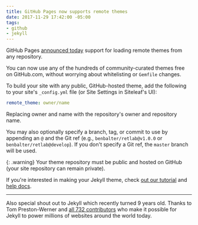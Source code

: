```yaml
---
title: GitHub Pages now supports remote themes
date: 2017-11-29 17:42:00 -05:00
tags:
- github
- jekyll
---
```


GitHub Pages [announced today](https://github.com/blog/2464-use-any-theme-with-github-pages) support for loading remote themes from any repository.

You can now use any of the hundreds of community-curated themes free on GitHub.com, without worrying about whitelisting or `Gemfile` changes.

To build your site with any public, GitHub-hosted theme, add the following to your site's `_config.yml` file (or Site Settings in Siteleaf's UI):

```yaml
remote_theme: owner/name
```

Replacing owner and name with the repository's owner and repository name. 

You may also optionally specify a branch, tag, or commit to use by appending an `@` and the Git ref (e.g., `benbalter/retlab@v1.0.0` or `benbalter/retlab@develop`). If you don't specify a Git ref, the `master` branch will be used.

{: .warning} Your theme repository must be public and hosted on GitHub (your site repository can remain private).

If you're interested in making your Jekyll theme, check [out our tutorial](/blog/making-your-first-jekyll-theme-part-1/) and [help docs](https://learn.siteleaf.com/themes/gem-based-themes/).

---

Also special shout out to Jekyll which recently turned 9 years old. Thanks to Tom Preston-Werner and [all 732 contributors](https://github.com/jekyll/jekyll/graphs/contributors) who make it possible for Jekyll to power millions of websites around the world today.